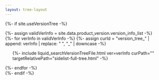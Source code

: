 ```yaml
---
layout: tree-layout
---
```


{%- if site.useVersionTree -%}
    <div id="version_tree_list">
        {%- assign validVerInfo = site.data.product_version.version_info_list -%}
        {%- for verInfo in validVerInfo -%}
            {%- assign curId = "version_tree_" | append: verInfo | replace: " ", "_" | downcase -%}
            <ul id="{{ curId }}">
                {%- include liquid_searchVersionTreeFile.html ver=verInfo curPath="" targetRelativePath="sidelist-full-tree.html" -%}
            </ul>
        {%- endfor -%}
        <span id="complete_loading_tree"></span>
    </div>
{%- endif -%}
